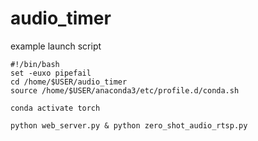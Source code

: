 # audio_timer

example launch script

```
#!/bin/bash
set -euxo pipefail
cd /home/$USER/audio_timer
source /home/$USER/anaconda3/etc/profile.d/conda.sh 

conda activate torch

python web_server.py & python zero_shot_audio_rtsp.py

```
